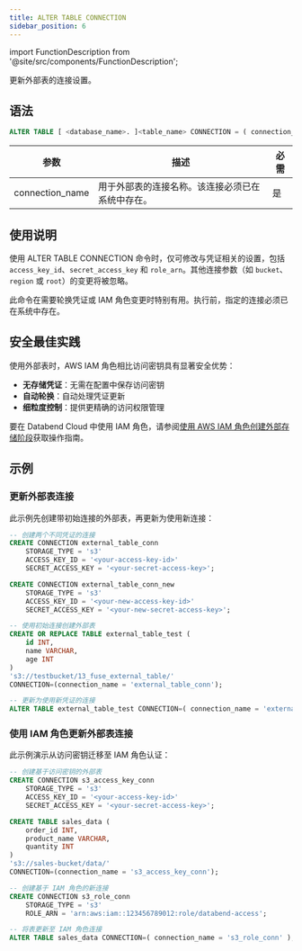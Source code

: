 ```yaml
---
title: ALTER TABLE CONNECTION
sidebar_position: 6
---
```

import FunctionDescription from '@site/src/components/FunctionDescription';

<FunctionDescription description="引入或更新于：v1.2.750"/>

更新外部表的连接设置。

## 语法

```sql
ALTER TABLE [ <database_name>. ]<table_name> CONNECTION = ( connection_name = '<connection_name>' )
```

| 参数 | 描述 | 必需 |
|-----------|-------------|----------|
| connection_name | 用于外部表的连接名称。该连接必须已在系统中存在。 | 是 |

## 使用说明

使用 ALTER TABLE CONNECTION 命令时，仅可修改与凭证相关的设置，包括 `access_key_id`、`secret_access_key` 和 `role_arn`。其他连接参数（如 `bucket`、`region` 或 `root`）的变更将被忽略。

此命令在需要轮换凭证或 IAM 角色变更时特别有用。执行前，指定的连接必须已在系统中存在。

## 安全最佳实践

使用外部表时，AWS IAM 角色相比访问密钥具有显著安全优势：

- **无存储凭证**：无需在配置中保存访问密钥
- **自动轮换**：自动处理凭证更新
- **细粒度控制**：提供更精确的访问权限管理

要在 Databend Cloud 中使用 IAM 角色，请参阅[使用 AWS IAM 角色创建外部存储阶段](/guides/load-data/stage/aws-iam-role)获取操作指南。

## 示例

### 更新外部表连接

此示例先创建带初始连接的外部表，再更新为使用新连接：

```sql
-- 创建两个不同凭证的连接
CREATE CONNECTION external_table_conn
    STORAGE_TYPE = 's3'
    ACCESS_KEY_ID = '<your-access-key-id>'
    SECRET_ACCESS_KEY = '<your-secret-access-key>';

CREATE CONNECTION external_table_conn_new
    STORAGE_TYPE = 's3'
    ACCESS_KEY_ID = '<your-new-access-key-id>'
    SECRET_ACCESS_KEY = '<your-new-secret-access-key>';

-- 使用初始连接创建外部表
CREATE OR REPLACE TABLE external_table_test (
    id INT,
    name VARCHAR,
    age INT
) 
's3://testbucket/13_fuse_external_table/' 
CONNECTION=(connection_name = 'external_table_conn');

-- 更新为使用新凭证的连接
ALTER TABLE external_table_test CONNECTION=( connection_name = 'external_table_conn_new' );
```

### 使用 IAM 角色更新外部表连接

此示例演示从访问密钥迁移至 IAM 角色认证：

```sql
-- 创建基于访问密钥的外部表
CREATE CONNECTION s3_access_key_conn
    STORAGE_TYPE = 's3'
    ACCESS_KEY_ID = '<your-access-key-id>'
    SECRET_ACCESS_KEY = '<your-secret-access-key>';

CREATE TABLE sales_data (
    order_id INT,
    product_name VARCHAR,
    quantity INT
) 
's3://sales-bucket/data/' 
CONNECTION=(connection_name = 's3_access_key_conn');

-- 创建基于 IAM 角色的新连接
CREATE CONNECTION s3_role_conn
    STORAGE_TYPE = 's3'
    ROLE_ARN = 'arn:aws:iam::123456789012:role/databend-access';

-- 将表更新至 IAM 角色连接
ALTER TABLE sales_data CONNECTION=( connection_name = 's3_role_conn' );
```